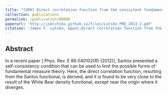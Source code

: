 ```yaml
---
title: "[090] Direct correlation function from the consistent fundamental-measure free energies for hard-sphere mixtures"
collection: publications
permalink: /publication/00090
paperurl: 'http://jimlutsko.github.io/files/Lutsko_PRE_2013_2.pdf'
citation: 'James F. Lutsko, &quot;Direct correlation function from the consistent fundamental-measure free energies for hard-sphere mixtures&quot;, <i>Phys. Rev. E</i>, <strong>87</strong>, 14103 (2013)'
---
```

Abstract
---
In a recent paper [ Phys. Rev. E 86 040102(R) (2012)], Santos presented a self-consistency condition that can be used to limit the possible forms of fundamental measure theory. Here, the direct correlation function, resulting from the Santos functional, is derived, and it is found to be very close to the result of the White Bear density functional, except near the origin where it diverges.
